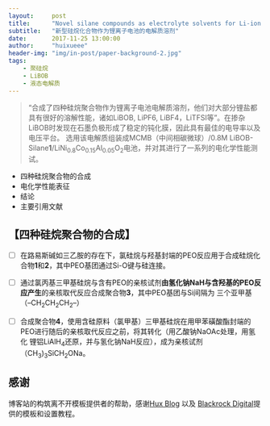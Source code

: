 ```yaml
---
layout:     post
title:      "Novel silane compounds as electrolyte solvents for Li-ion batteries"
subtitle:   "新型硅烷化合物作为锂离子电池的电解质溶剂"
date:       2017-11-25 13:00:00
author:     "huixueee"
header-img: "img/in-post/paper-background-2.jpg"
tags:
    - 聚硅烷
    - LiBOB
    - 液态电解质
---
```


> “合成了四种硅烷聚合物作为锂离子电池电解质溶剂，他们对大部分锂盐都具有很好的溶解性能，诸如LiBOB, LiPF6, LiBF4，LiTFSI等”。在掺杂LiBOB时发现在石墨负极形成了稳定的钝化膜，因此具有最佳的电导率以及电压平台。
选用该电解质组装成MCMB（中间相碳微球）/0.8M LiBOB-Silane**1**/LiNi<SUB>0.8</SUB>Co<sub>0.15</sub>Al<sub>0.05</sub>O<sub>2</sub>电池，并对其进行了一系列的电化学性能测试。


* 四种硅烷聚合物的合成
* 电化学性能表征
* 结论
* 主要引用文献


## 【四种硅烷聚合物的合成】
- [ ] 在路易斯碱如三乙胺的存在下，氯硅烷与羟基封端的PEO反应用于合成硅烷化合物**1**和**2**，其中PEO基团通过Si-O键与硅连接。
- [ ] 通过氯丙基三甲基硅烷与含有PEO的亲核试剂**由氢化钠NaH与含羟基的PEO反应产生**的亲核取代反应合成聚合物**3**，其中PEO基团与Si间隔为
三个亚甲基（–CH<sub>2</sub>CH<sub>2</sub>CH<sub>2</sub>–）
- [ ] 合成聚合物**4**，使用含硅原料（氯甲基）三甲基硅烷在用甲苯磺酸酯封端的PEO进行随后的亲核取代反应之前，将其转化（用乙酸钠NaOAc处理，用氢化
锂铝LiAlH<sub>4</sub>还原，并与氢化钠NaH反应），成为亲核试剂（CH<sub>3</sub>)<sub>3</sub>SiCH<sub>2</sub>ONa。



## 感谢

博客站的构筑离不开模板提供者的帮助，感谢[Hux Blog](https://github.com/Huxpro/huxpro.github.io) 以及 [Blackrock Digital](https://github.com/BlackrockDigital/startbootstrap-clean-blog-jekyll/)提供的模板和设置教程。
